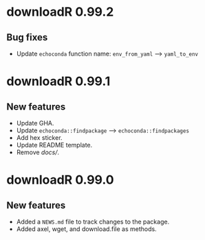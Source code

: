 # downloadR 0.99.2

## Bug fixes

* Update `echoconda` function name: `env_from_yaml` --> `yaml_to_env`


# downloadR 0.99.1

## New features

* Update GHA.
* Update `echoconda::findpackage` --> `echoconda::findpackages`
* Add hex sticker. 
* Update README template.
* Remove *docs/*.


# downloadR 0.99.0

## New features

* Added a `NEWS.md` file to track changes to the package.
* Added axel, wget, and download.file as methods. 